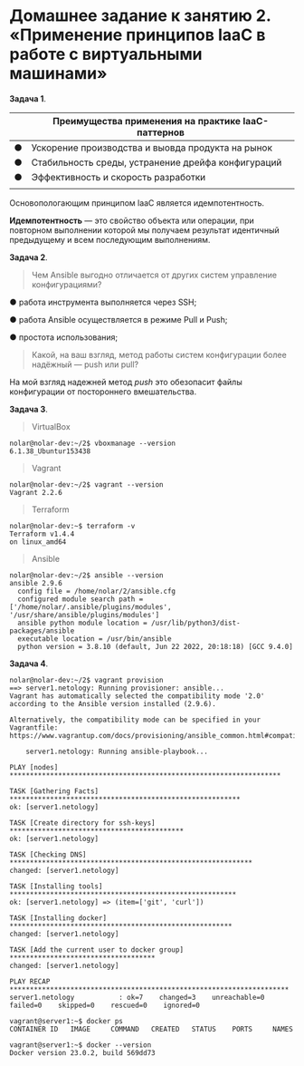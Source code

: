 # Домашнее задание к занятию 2. «Применение принципов IaaC в работе с виртуальными машинами»
**Задача 1**.


||Преимущества применения на практике IaaC-паттернов| 
| -- | --- |
| ●  | Ускорение производства и выовда продукта на рынок |
| ●  | Стабильность среды, устранение дрейфа конфигураций |
| ●  | Эффективность и скорость разработки |
||

Основопологающим принципом laaC является идемпотентность. 

**Идемпотентность** — это свойство объекта
или операции, при повторном выполнении
которой мы получаем результат идентичный
предыдущему и всем последующим
выполнениям.

**Задача 2**.

> Чем Ansible выгодно отличается от других систем управление конфигурациями?

● работа инструмента выполняется через SSH;

● работа Ansible осуществляется в режиме Pull и Push;

● простота использования;

> Какой, на ваш взгляд, метод работы систем конфигурации более надёжный — push или pull?

На мой взгляд надежней метод *push* это обезопасит файлы конфигурации от постороннего вмешательства.  

**Задача 3**.	
> VirtualBox
```
nolar@nolar-dev:~/2$ vboxmanage --version
6.1.38_Ubuntur153438
```
> Vagrant
```
nolar@nolar-dev:~/2$ vagrant --version
Vagrant 2.2.6
```
> Terraform
```
nolar@nolar-dev:~$ terraform -v
Terraform v1.4.4
on linux_amd64
```


> Ansible
```
nolar@nolar-dev:~/2$ ansible --version
ansible 2.9.6
  config file = /home/nolar/2/ansible.cfg
  configured module search path = ['/home/nolar/.ansible/plugins/modules', '/usr/share/ansible/plugins/modules']
  ansible python module location = /usr/lib/python3/dist-packages/ansible
  executable location = /usr/bin/ansible
  python version = 3.8.10 (default, Jun 22 2022, 20:18:18) [GCC 9.4.0]
  ```

**Задача 4**.	
```
nolar@nolar-dev:~/2$ vagrant provision
==> server1.netology: Running provisioner: ansible...
Vagrant has automatically selected the compatibility mode '2.0'
according to the Ansible version installed (2.9.6).

Alternatively, the compatibility mode can be specified in your Vagrantfile:
https://www.vagrantup.com/docs/provisioning/ansible_common.html#compatibility_mode

    server1.netology: Running ansible-playbook...

PLAY [nodes] *******************************************************************

TASK [Gathering Facts] *********************************************************
ok: [server1.netology]

TASK [Create directory for ssh-keys] *******************************************
ok: [server1.netology]

TASK [Checking DNS] ************************************************************
changed: [server1.netology]

TASK [Installing tools] ********************************************************
ok: [server1.netology] => (item=['git', 'curl'])

TASK [Installing docker] *******************************************************
changed: [server1.netology]

TASK [Add the current user to docker group] ************************************
changed: [server1.netology]

PLAY RECAP *********************************************************************
server1.netology           : ok=7    changed=3    unreachable=0    failed=0    skipped=0    rescued=0    ignored=0
```
```
vagrant@server1:~$ docker ps
CONTAINER ID   IMAGE     COMMAND   CREATED   STATUS    PORTS     NAMES
```

```
vagrant@server1:~$ docker --version
Docker version 23.0.2, build 569dd73
```
